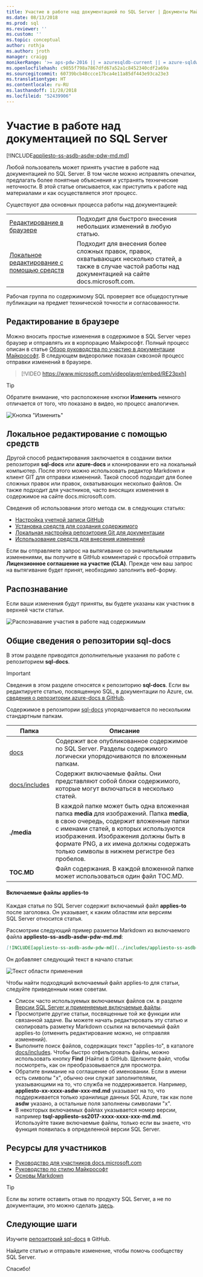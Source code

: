 ```yaml
---
title: Участие в работе над документацией по SQL Server | Документы Майкрософт
ms.date: 08/13/2018
ms.prod: sql
ms.reviewer: ''
ms.custom: ''
ms.topic: conceptual
author: rothja
ms.author: jroth
manager: craigg
monikerRange: '>= aps-pdw-2016 || = azuresqldb-current || = azure-sqldw-latest || >= sql-server-2016 || >= sql-server-linux-2017 || = sqlallproducts-allversions'
ms.openlocfilehash: c9855f798a7867dfd67a52a1c8452340cdf2a69a
ms.sourcegitcommit: 60739bcb48ccce17bca4e11a85df443e93ca23e3
ms.translationtype: HT
ms.contentlocale: ru-RU
ms.lasthandoff: 11/28/2018
ms.locfileid: "52439906"
---
```

# <a name="how-to-contribute-to-sql-server-documentation"></a>Участие в работе над документацией по SQL Server

[!INCLUDE[appliesto-ss-asdb-asdw-pdw-md.md](../includes/appliesto-ss-asdb-asdw-pdw-md.md)]

Любой пользователь может принять участие в работе над документацией по SQL Server. В том числе можно исправлять опечатки, предлагать более понятные объяснения и устранять технические неточности. В этой статье описывается, как приступить к работе над материалами и как осуществляется этот процесс.

Существуют два основных процесса работы над документацией:

|||
|---|---|
| [Редактирование в браузере](#githubui) | Подходит для быстрого внесения небольших изменений в любую статью. |
| [Локальное редактирование с помощью средств](#tools) | Подходит для внесения более сложных правок, правок, охватывающих несколько статей, а также в случае частой работы над документацией на сайте docs.microsoft.com. |

Рабочая группа по содержимому SQL проверяет все общедоступные публикации на предмет технической точности и согласованности. 

## <a id="githubui"></a> Редактирование в браузере

Можно вносить простые изменения в содержимое в SQL Server через браузер и отправлять их в корпорацию Майкрософт. Полный процесс описан в статье [Обзор руководства по участию в документации Майкрософт](https://docs.microsoft.com/contribute/#quick-edits-to-existing-documents). В следующем видеоролике показан сквозной процесс отправки изменений в браузере.

> [!VIDEO https://www.microsoft.com/videoplayer/embed/RE23pxh]

> [!TIP]
> Обратите внимание, что расположение кнопки **Изменить** немного отличается от того, что показано в видео, но процесс аналогичен.
>
> ![Кнопка "Изменить"](./media/sql-server-docs-contribute/edit-sql-server-docs.png)

## <a id="tools"></a> Локальное редактирование с помощью средств

Другой способ редактирования заключается в создании вилки репозитория **sql-docs** или **azure-docs** и клонировании его на локальный компьютер. После этого можно использовать редактор Markdown и клиент GIT для отправки изменений. Такой способ подходит для более сложных правок или правок, охватывающих несколько файлов. Он также подходит для участников, часто вносящих изменения в содержимое на сайте docs.microsoft.com.

Сведения об использовании этого метода см. в следующих статьях:

- [Настройка учетной записи GitHub](https://docs.microsoft.com/contribute/get-started-setup-github)
- [Установка средств для создания содержимого](https://docs.microsoft.com/contribute/get-started-setup-tools)
- [Локальная настройка репозитория Git для документации](https://docs.microsoft.com/contribute/get-started-setup-local)
- [Использование средств для внесения изменений](https://docs.microsoft.com/contribute/how-to-write-workflows-major)

Если вы отправляете запрос на вытягивание со значительными изменениями, вы получите в GitHub комментарий с просьбой отправить **Лицензионное соглашение на участие (CLA)**. Прежде чем ваш запрос на вытягивание будет принят, необходимо заполнить веб-форму.

## <a name="recognition"></a>Распознавание

Если ваши изменения будут приняты, вы будете указаны как участник в верхней части статьи.

![Распознавание участия в работе над содержимым](./media/sql-server-docs-contribute/contribution-recognition.png)

## <a name="sql-docs-overview"></a>Общие сведения о репозитории sql-docs

В этом разделе приводятся дополнительные указания по работе с репозиторием **sql-docs**.

> [!IMPORTANT]
> Сведения в этом разделе относятся к репозиторию **sql-docs**. Если вы редактируете статью, посвященную SQL, в документации по Azure, см. [сведения о репозитории azure-docs в GitHub](https://github.com/MicrosoftDocs/azure-docs/blob/master/README.md).

Содержимое в репозитории [sql-docs](https://github.com/MicrosoftDocs/sql-docs) упорядочивается по нескольким стандартным папкам.

| Папка | Описание |
|---|---|
| [docs](https://github.com/MicrosoftDocs/sql-docs/tree/live/docs) | Содержит все опубликованное содержимое по SQL Server. Разделы содержимого логически упорядочиваются по вложенным папкам. |
| [docs/includes](https://github.com/MicrosoftDocs/sql-docs/tree/live/docs/includes) | Содержит включаемые файлы. Они представляют собой блоки содержимого, которые могут включаться в несколько статей. |
| **./media** | В каждой папке может быть одна вложенная папка **media** для изображений. Папка **media**, в свою очередь, содержит вложенные папки с именами статей, в которых используются изображения. Изображения должны быть в формате PNG, а их имена должны содержать только символы в нижнем регистре без пробелов. |
| **TOC.MD** | Файл содержания. В каждой вложенной папке может использоваться один файл TOC.MD. |

#### <a name="applies-to-includes"></a>Включаемые файлы applies-to

Каждая статья по SQL Server содержит включаемый файл **applies-to** после заголовка. Он указывает, к каким областям или версиям SQL Server относится статья.

Рассмотрим следующий пример разметки Markdown из включаемого файла **appliesto-ss-asdb-asdw-pdw-md.md**:

```Markdown
[!INCLUDE[appliesto-ss-asdb-asdw-pdw-md](../includes/appliesto-ss-asdb-asdw-pdw-md.md)]
```

Он добавляет следующий текст в начало статьи:

![Текст области применения](./media/sql-server-docs-contribute/applies-to.png)

Чтобы найти подходящий включаемый файл applies-to для статьи, следуйте приведенным ниже советам.

- Список часто используемых включаемых файлов см. в разделе [Версии SQL Server и применяемые включаемые файлы](applies-to-includes.md).
- Просмотрите другие статьи, посвященные той же функции или связанной задаче. Вы можете начать редактировать эту статью и скопировать разметку Markdown ссылки на включаемый файл applies-to (отменить редактирование можно, не отправляя изменений).
- Выполните поиск файлов, содержащих текст "applies-to", в каталоге [docs/includes](https://github.com/MicrosoftDocs/sql-docs/tree/live/docs/includes). Чтобы быстро отфильтровать файлы, можно использовать кнопку **Find** (Найти) в GitHub. Щелкните файл, чтобы посмотреть, как он преобразовывается для просмотра.
- Обратите внимание на соглашение об именовании. Если в имени есть символы "x", обычно они служат заполнителями, указывающими на то, что служба не поддерживается. Например, **appliesto-xx-xxxx-asdw-xxx-md.md** указывает на то, что поддерживается только хранилище данных SQL Azure, так как поле **asdw** указано, а остальные поля заполнены символами "x".
- В некоторых включаемых файлах указывается номер версии, например **tsql-appliesto-ss2017-xxxx-xxxx-xxx-md.md**. Используйте такие включаемые файлы, только если вы знаете, что функция появилась в определенной версии SQL Server.

## <a name="contributor-resources"></a>Ресурсы для участников

- [Руководство для участников docs.microsoft.com](https://docs.microsoft.com/contribute/)
- [Руководство по стилю Майкрософт](https://docs.microsoft.com/teamblog/style-guide)
- [Основы Markdown](https://help.github.com/articles/getting-started-with-writing-and-formatting-on-github/)

> [!TIP]
> Если вы хотите оставить отзыв по продукту SQL Server, а не по документации, это можно сделать [здесь](https://feedback.azure.com/forums/908035-sql-server).

## <a name="next-steps"></a>Следующие шаги

Изучите [репозиторий sql-docs](https://github.com/MicrosoftDocs/sql-docs) в GitHub.

Найдите статью и отправьте изменение, чтобы помочь сообществу SQL Server. 

Спасибо!
